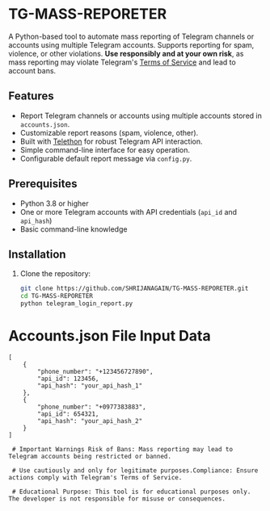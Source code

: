 # TG-MASS-REPORETER

A Python-based tool to automate mass reporting of Telegram channels or accounts using multiple Telegram accounts. Supports reporting for spam, violence, or other violations. **Use responsibly and at your own risk**, as mass reporting may violate Telegram's [Terms of Service](https://telegram.org/tos) and lead to account bans.

## Features
- Report Telegram channels or accounts using multiple accounts stored in `accounts.json`.
- Customizable report reasons (spam, violence, other).
- Built with [Telethon](https://github.com/LonamiWebs/Telethon) for robust Telegram API interaction.
- Simple command-line interface for easy operation.
- Configurable default report message via `config.py`.

## Prerequisites
- Python 3.8 or higher
- One or more Telegram accounts with API credentials (`api_id` and `api_hash`)
- Basic command-line knowledge

## Installation
1. Clone the repository:
   ```bash
   git clone https://github.com/SHRIJANAGAIN/TG-MASS-REPORETER.git
   cd TG-MASS-REPORETER
   python telegram_login_report.py


# Accounts.json File Input Data 
```
[
    {
        "phone_number": "+123456727890",
        "api_id": 123456,
        "api_hash": "your_api_hash_1"
    },
    {
        "phone_number": "+0977383883",
        "api_id": 654321,
        "api_hash": "your_api_hash_2"
    }
]

 # Important Warnings Risk of Bans: Mass reporting may lead to Telegram accounts being restricted or banned. 
 
 # Use cautiously and only for legitimate purposes.Compliance: Ensure actions comply with Telegram's Terms of Service.
 
 # Educational Purpose: This tool is for educational purposes only. The developer is not responsible for misuse or consequences.

